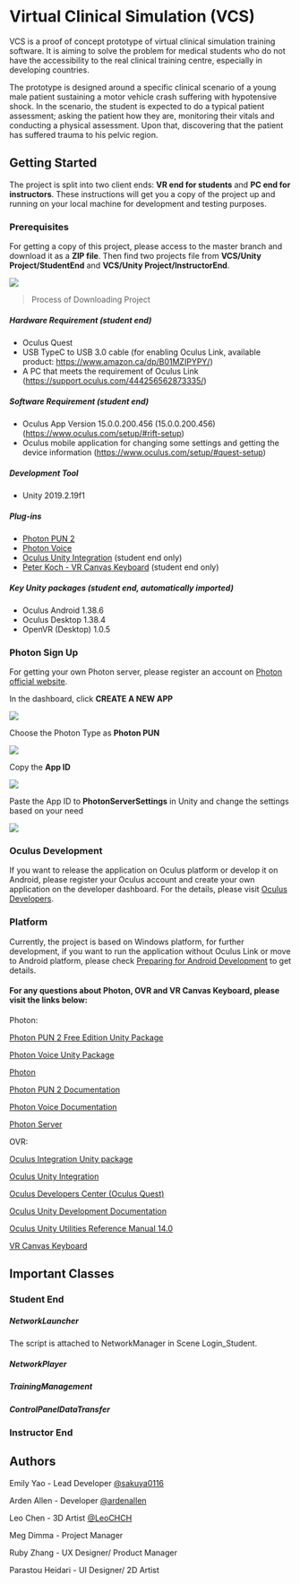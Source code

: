 # Virtual Clinical Simulation (VCS)
VCS is a proof of concept prototype of virtual clinical simulation training software. It is aiming to solve the problem for medical students who do not have the accessibility to the real clinical training centre, especially in developing countries.

The prototype is designed around a specific clinical scenario of a young male patient sustaining a motor vehicle crash suffering with hypotensive shock. In the scenario, the student is expected to do a typical patient assessment; asking the patient how they are, monitoring their vitals and conducting a physical assessment. Upon that, discovering that the patient has suffered trauma to his pelvic region. 

## Getting Started
The project is split into two client ends: **VR end for students** and **PC end for instructors**. These instructions will get you a copy of the project up and running on your local machine for development and testing purposes.

### Prerequisites
For getting a copy of this project, please access to the master branch and download it as a **ZIP file**. Then find two projects file from **VCS/Unity Project/StudentEnd** and **VCS/Unity Project/InstructorEnd**.

[![](https://www.mdeditor.com/images/logos/markdown.png)](https://www.mdeditor.com/images/logos/markdown.png "markdown")
> Process of Downloading Project

##### Hardware Requirement (student end)
* Oculus Quest
* USB TypeC to USB 3.0 cable (for enabling Oculus Link, available product: https://www.amazon.ca/dp/B01MZIPYPY/)
* A PC that meets the requirement of Oculus Link (https://support.oculus.com/444256562873335/)

##### Software Requirement (student end)
* Oculus App Version 15.0.0.200.456 (15.0.0.200.456) (https://www.oculus.com/setup/#rift-setup)
* Oculus mobile application for changing some settings and getting the device information (https://www.oculus.com/setup/#quest-setup)

##### Development Tool
* Unity 2019.2.19f1

##### Plug-ins
* [Photon PUN 2](https://www.photonengine.com/PUN)
* [Photon Voice](https://www.photonengine.com/Voice)
* [Oculus Unity Integration](https://developer.oculus.com/downloads/package/unity-integration/) (student end only)
* [Peter Koch - VR Canvas Keyboard](http://talesfromtherift.com/vr-canvas-keyboard/) (student end only)

##### Key Unity packages (student end, automatically imported)
* Oculus Android 1.38.6
* Oculus Desktop 1.38.4
* OpenVR (Desktop) 1.0.5

### Photon Sign Up
For getting your own Photon server, please register an account on [Photon official website](https://www.photonengine.com).

In the dashboard, click **CREATE A NEW APP**

[![](https://www.mdeditor.com/images/logos/markdown.png)](https://www.mdeditor.com/images/logos/markdown.png "markdown")

Choose the Photon Type as **Photon PUN**

[![](https://www.mdeditor.com/images/logos/markdown.png)](https://www.mdeditor.com/images/logos/markdown.png "markdown")

Copy the **App ID**

[![](https://www.mdeditor.com/images/logos/markdown.png)](https://www.mdeditor.com/images/logos/markdown.png "markdown")

Paste the App ID to **PhotonServerSettings** in Unity and change the settings based on your need

[![](https://www.mdeditor.com/images/logos/markdown.png)](https://www.mdeditor.com/images/logos/markdown.png "markdown")

### Oculus Development
If you want to release the application on Oculus platform or develop it on Android, please register your Oculus account and create your own application on the developer dashboard. For the details, please visit [Oculus Developers](https://developer.oculus.com/).

### Platform
Currently, the project is based on Windows platform, for further development, if you want to run the application without Oculus Link or move to Android platform, please check [Preparing for Android Development](https://developer.oculus.com/documentation/unity/unity-mobileprep/) to get details.


#### For any questions about Photon, OVR and VR Canvas Keyboard, please visit the links below:

Photon:

[Photon PUN 2 Free Edition Unity Package](https://assetstore.unity.com/packages/tools/network/pun-2-free-119922)

[Photon Voice Unity Package](https://assetstore.unity.com/packages/tools/audio/photon-voice-45848)

[Photon](https://www.photonengine.com/)

[Photon PUN 2 Documentation](https://doc.photonengine.com/en-us/pun/current/getting-started/pun-intro)

[Photon Voice Documentation](https://doc.photonengine.com/en-us/voice/current/getting-started/voice-intro)

[Photon Server](https://doc.photonengine.com/en-us/server/current/getting-started/photon-server-intro)

OVR:

[Oculus Integration Unity package](https://assetstore.unity.com/packages/tools/integration/oculus-integration-82022)

[Oculus Unity Integration](https://developer.oculus.com/downloads/package/unity-integration/)

[Oculus Developers Center (Oculus Quest)](https://developer.oculus.com/quest/)

[Oculus Unity Development Documentation](https://developer.oculus.com/documentation/unity/book-unity-gsg/)

[Oculus Unity Utilities Reference Manual 14.0](https://developer.oculus.com/reference/unity/v14/)

[VR Canvas Keyboard](http://talesfromtherift.com/vr-canvas-keyboard/)

## Important Classes
### Student End
##### NetworkLauncher
The script is attached to NetworkManager in Scene Login_Student. 
##### NetworkPlayer

##### TrainingManagement

##### ControlPanelDataTransfer




### Instructor End






## Authors
Emily Yao - Lead Developer [@sakuya0116](https://github.com/sakuya0116)

Arden Allen - Developer [@ardenallen](https://github.com/ardenallen)

Leo Chen - 3D Artist [@LeoCHCH](https://github.com/LeoCHCH)

Meg Dimma - Project Manager

Ruby Zhang - UX Designer/ Product Manager

Parastou Heidari - UI Designer/ 2D Artist
